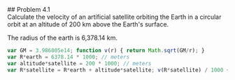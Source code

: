 <div class="panel panel-default">
  <div class="panel-heading">
    ## Problem 4.1
  </div>
  <div class="panel-body">
Calculate the velocity of an artificial satellite orbiting the Earth in a
circular orbit at an altitude of 200 km above the Earth's surface.

The radius of the earth is 6,378.14 km.

```javascript
var GM = 3.986005e14; function v(r) { return Math.sqrt(GM/r); }
var R*earth = 6378.14 * 1000; // meters
var altitude*satellite = 200 * 1000; // meters
var R*satellite = R*earth + altitude*satellite; v(R*satellite) / 1000 + " km/s";
```
  </div>
</div> 